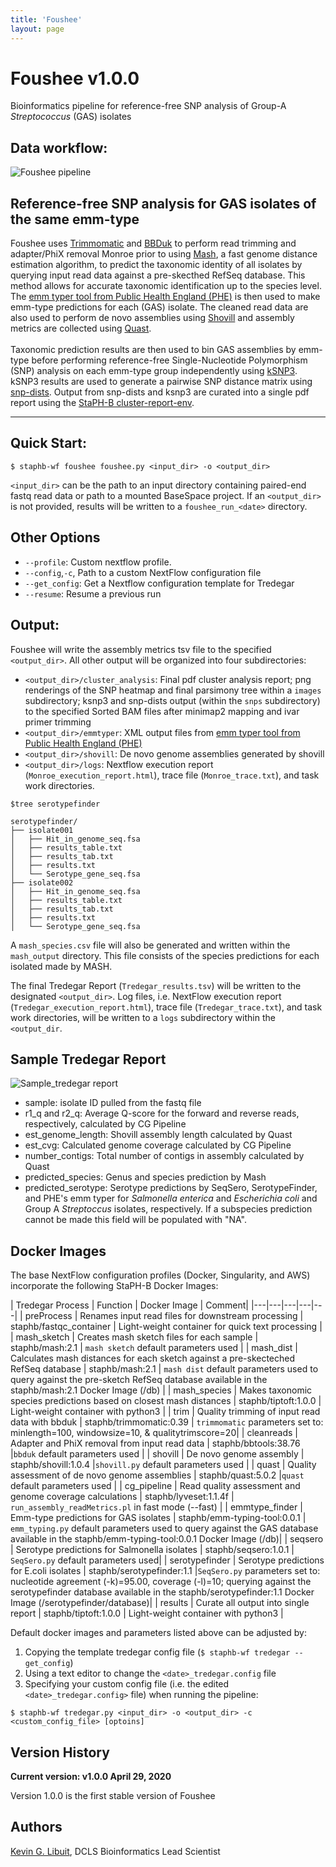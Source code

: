 ```yaml
---
title: 'Foushee'
layout: page
---
```


# Foushee v1.0.0
Bioinformatics pipeline for reference-free SNP analysis of Group-A *Streptococcus* (GAS) isolates

## Data workflow:
![Foushee pipeline](/assets/workflows/foushee/Foushee_v1.0.png)

## Reference-free SNP analysis for GAS isolates of the same emm-type
Foushee uses [Trimmomatic](http://www.usadellab.org/cms/?page=trimmomatic) and [BBDuk](http://seqanswers.com/forums/showthread.php?t=42776) to perform read trimming and adapter/PhiX removal Monroe prior to using [Mash](http://genomebiology.biomedcentral.com/articles/10.1186/s13059-016-0997-x), a fast genome distance estimation algorithm, to predict the taxonomic identity of all isolates by querying input read data against a pre-skecthed RefSeq database. This method allows for accurate taxonomic identification up to the species level. The [emm typer tool from Public Health England (PHE)](https://github.com/phe-bioinformatics/emm-typing-tool) is then used to make emm-type predictions for each (GAS) isolate. The cleaned read data are also used to perform de novo assemblies using [Shovill](https://github.com/tseemann/shovill) and assembly metrics are collected using [Quast](https://github.com/ablab/quast). <br />
<br />
Taxonomic prediction results are then used to bin GAS assemblies by emm-type before performing reference-free Single-Nucleotide Polymorphism (SNP) analysis on each emm-type group independently using [kSNP3](https://www.ncbi.nlm.nih.gov/pubmed/25913206). kSNP3 results are used to generate a pairwise SNP distance matrix using [snp-dists](https://github.com/tseemann/snp-dists). Output from snp-dists and ksnp3 are curated into a single pdf report using the [StaPH-B cluster-report-env](https://hub.docker.com/r/staphb/cluster-report-env).

---

## Quick Start:

````
$ staphb-wf foushee foushee.py <input_dir> -o <output_dir>
````

`<input_dir>` can be the path to an input directory containing paired-end fastq read data or path to a mounted BaseSpace project.
If an `<output_dir>` is not provided, results will be written to a `foushee_run_<date>` directory.


## Other Options
- `--profile`: Custom nextflow profile.
- `--config`,`-c`, Path to a custom NextFlow configuration file
- `--get_config`: Get a Nextflow configuration template for Tredegar
- `--resume`: Resume a previous run

## Output:
Foushee will write the assembly metrics tsv file to the specified `<output_dir>`. All other output will be organized into four subdirectories:
- `<output_dir>/cluster_analysis`: Final pdf cluster analysis report; png renderings of the SNP heatmap and final parsimony tree within a `images` subdirectory; ksnp3 and snp-dists output (within the `snps` subdirectory)  to the specified Sorted BAM files after minimap2 mapping and ivar primer trimming
- `<output_dir>/emmtyper`: XML output files from [emm typer tool from Public Health England (PHE)](https://github.com/phe-bioinformatics/emm-typing-tool)
- `<output_dir>/shovill`: De novo genome assemblies generated by shovill
- `<output_dir>/logs`: Nextflow execution report (`Monroe_execution_report.html`), trace file (`Monroe_trace.txt`), and task work directories.

`````
$tree serotypefinder

serotypefinder/
├── isolate001
│   ├── Hit_in_genome_seq.fsa
│   ├── results_table.txt
│   ├── results_tab.txt
│   ├── results.txt
│   └── Serotype_gene_seq.fsa
├── isolate002
│   ├── Hit_in_genome_seq.fsa
│   ├── results_table.txt
│   ├── results_tab.txt
│   ├── results.txt
│   └── Serotype_gene_seq.fsa

`````

A `mash_species.csv` file will also be generated and written within the `mash_output` directory. This file consists of the species predictions for each isolated made by MASH.

The final Tredegar Report (`Tredegar_results.tsv`) will be written to the designated `<output_dir>`.
Log files, i.e. NextFlow execution report (`Tredegar_execution_report.html`), trace file (`Tredegar_trace.txt`), and task work directories, will be written to a `logs` subdirectory within the `<output_dir`.


## Sample Tredegar Report
![Sample_tredegar report](/assets/workflows/tredegar/tred2_sample_out.png)
- sample: isolate ID pulled from the fastq file
- r1_q and r2_q: Average Q-score for the forward and reverse reads, respectively, calculated by CG Pipeline
- est_genome_length: Shovill assembly length calculated by Quast
- est_cvg: Calculated genome coverage calculated by CG Pipeline
- number_contigs: Total number of contigs in assembly calculated by Quast
- predicted_species: Genus and species prediction by Mash
- predicted_serotype: Serotype predictions by SeqSero, SerotypeFinder, and PHE's emm typer for *Salmonella enterica* and *Escherichia coli* and Group A *Streptoccus* isolates, respectively. If a subspecies prediction cannot be made this field will be populated with "NA".  


## Docker Images
The base NextFlow configuration profiles (Docker, Singularity, and AWS) incorporate the following StaPH-B Docker Images:

| Tredegar Process   | Function  | Docker Image  | Comment|
|---|---|---|---|---|
| preProcess  | Renames input read files for downstream processing | staphb/fastqc_container  | Light-weight container for quick text processing  |
| mash_sketch  | Creates mash sketch files for each sample  | staphb/mash:2.1  | `mash sketch` default parameters used |
| mash_dist  | Calculates mash distances for each sketch against a pre-skecteched RefSeq database  | staphb/mash:2.1  | `mash dist` default parameters used to query against the pre-sketch RefSeq database available in the staphb/mash:2.1 Docker Image (/db) |
| mash_species  | Makes taxonomic species predictions based on closest mash distances | staphb/tiptoft:1.0.0  | Light-weight container with python3  |
| trim  | Quality trimming of input read data with bbduk  | staphb/trimmomatic:0.39  | `trimmomatic` parameters set to: minlength=100, windowsize=10, & qualitytrimscore=20|
| cleanreads  | Adapter and PhiX removal from input read data  | staphb/bbtools:38.76  |`bbduk` default parameters used |
| shovill | De novo genome assembly  | staphb/shovill:1.0.4  |`shovill.py` default parameters used |
| quast  | Quality assessment of de novo genome assemblies  | staphb/quast:5.0.2  |`quast` default parameters used |
| cg_pipeline  | Read quality assessment and genome coverage calculations  | staphb/lyveset:1.1.4f  | `run_assembly_readMetrics.pl` in fast mode (--fast)  |
| emmtype_finder  | Emm-type predictions for GAS isolates  | staphb/emm-typing-tool:0.0.1  | `emm_typing.py` default parameters used to query against the GAS database available in the staphb/emm-typing-tool:0.0.1 Docker Image (/db)|
| seqsero  | Serotype predictions for Salmonella isolates  | staphb/seqsero:1.0.1  | `SeqSero.py` default parameters used|
| serotypefinder  | Serotype predictions for E.coli isolates  | staphb/serotypefinder:1.1  |`SeqSero.py` parameters set to: nucleotide agreement (-k)=95.00, coverage (-l)=10; querying against the serotypefinder database available in the staphb/serotypefinder:1.1 Docker Image (/serotypefinder/database)|
| results | Curate all output into single report   |  staphb/tiptoft:1.0.0  | Light-weight container with python3  |

Default docker images and parameters listed above can be adjusted by:
1. Copying the template tredegar config file (`$ staphb-wf tredegar --get_config`)
2. Using a text editor to change the `<date>_tredegar.config` file
3. Specifying your custom config file (i.e. the edited `<date>_tredegar.config>` file) when running the pipeline:<br />

```
$ staphb-wf tredegar.py <input_dir> -o <output_dir> -c <custom_config_file> [optoins]
```

## Version History

<b>Current version: v1.0.0 April 29, 2020</b>

Version 1.0.0 is the first stable version of Foushee

## Authors
[Kevin G. Libuit](https://github.com/kevinlibuit), DCLS Bioinformatics Lead Scientist <br />
